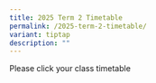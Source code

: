 ```yaml
---
title: 2025 Term 2 Timetable
permalink: /2025-term-2-timetable/
variant: tiptap
description: ""
---
```

<p>Please click your class timetable</p>